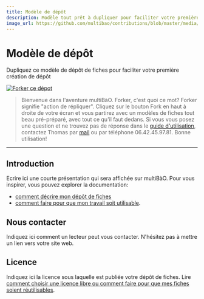 ```yaml
---
title: Modèle de dépôt
description: Modèle tout prêt à dupliquer pour faciliter votre première création de dépôt.
image_url: https://github.com/multibao/contributions/blob/master/media/petalouda-modifiedbytom-cc-by-nc.jpg?raw=true
---
```


# Modèle de dépôt

Dupliquez ce modèle de dépôt de fiches pour faciliter votre première création de dépôt

[![Forker ce dépot](https://raw.githubusercontent.com/multibao/guideutilisateur/master/media/Scrab.png)](https://github.com/multibao/guideutilisateur#fork-destination-box)

> Bienvenue dans l'aventure multiBàO. Forker, c'est quoi ce mot? Forker signifie "action de répliquer". Cliquez sur le bouton Fork en haut à droite de votre écran et vous partirez avec un modèles de fiches tout beau pré-préparé, avec tout ce qu'il faut dedans. Si vous vous posez une question et ne trouvez pas de réponse dans le [guide d'utilisation](https://github.com/multibao/documentation), contactez Thomas par [mail](mailto:thomas.wolff@cpcoop.fr) ou par téléphone 06.42.45.97.81. Bonne utilisation! 

---
## Introduction

Ecrire ici une courte présentation qui sera affichée sur multiBàO. 
Pour vous inspirer, vous pouvez explorer la documentation:
* [comment décrire mon dépôt de fiches](http://multibao.org/#multibao/documentation/blob/master/fiches/decrire_depot.md)
* [comment faire pour que mon travail soit utilisable](http://www.multibao.org/#ultibao/documentation/blob/master/fiches/fiches_utiles.md).

## Nous contacter 

Indiquez ici comment un lecteur peut vous contacter. 
N'hésitez pas à mettre un lien vers votre site web.

## Licence

Indiquez ici la licence sous laquelle est publiée votre dépôt de fiches. 
Lire [comment choisir une licence libre ou comment faire pour que mes fiches soient réutilisables](http://www.multibao.org/#multibao/documentation/blob/master/fiches/fiches_reutilisables.md). 

